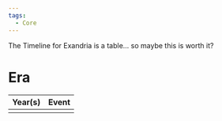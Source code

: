 ```yaml
---
tags:
  - Core
---
```

The Timeline for Exandria is a table... so maybe this is worth it?

# Era

| Year(s) | Event |
| ------- | ----- |
|         |       |
